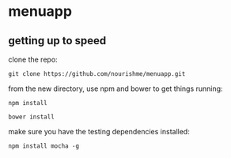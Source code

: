 menuapp
=======

## getting up to speed
clone the repo:

    git clone https://github.com/nourishme/menuapp.git

from the new directory, use npm and bower to get things running: 

    npm install

    bower install

make sure you have the testing dependencies installed: 

    npm install mocha -g

